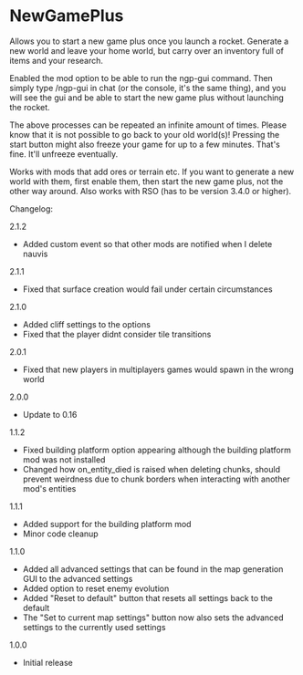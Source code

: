 # NewGamePlus

Allows you to start a new game plus once you launch a rocket. Generate a new world and leave your home world, but carry over an inventory full of items and your research.

Enabled the mod option to be able to run the ngp-gui command. Then simply type /ngp-gui in chat (or the console, it's the same thing), and you will see the gui and be able to start the new game plus without launching the rocket.

The above processes can be repeated an infinite amount of times. Please know that it is not possible to go back to your old world(s)! Pressing the start button might also freeze your game for up to a few minutes. That's fine. It'll unfreeze eventually.

Works with mods that add ores or terrain etc. If you want to generate a new world with them, first enable them, then start the new game plus, not the other way around. Also works with RSO (has to be version 3.4.0 or higher).

Changelog:

2.1.2

* Added custom event so that other mods are notified when I delete nauvis

2.1.1

* Fixed that surface creation would fail under certain circumstances

2.1.0

* Added cliff settings to the options
* Fixed that the player didnt consider tile transitions

2.0.1

* Fixed that new players in multiplayers games would spawn in the wrong world

2.0.0

* Update to 0.16

1.1.2

* Fixed building platform option appearing although the building platform mod was not installed
* Changed how on_entity_died is raised when deleting chunks, should prevent weirdness due to chunk borders when interacting with another mod's entities

1.1.1

* Added support for the building platform mod
* Minor code cleanup

1.1.0

* Added all advanced settings that can be found in the map generation GUI to the advanced settings
* Added option to reset enemy evolution
* Added "Reset to default" button that resets all settings back to the default
* The "Set to current map settings" button now also sets the advanced settings to the currently used settings

1.0.0

* Initial release

